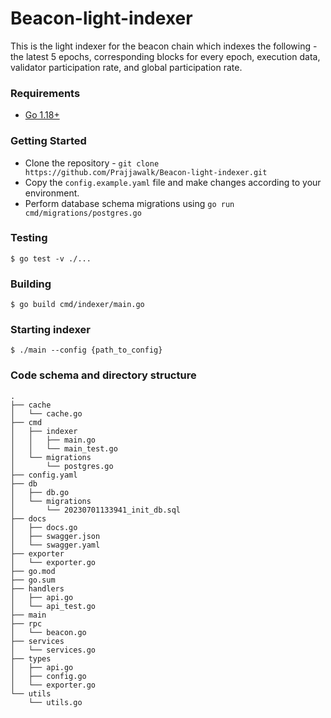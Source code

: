 # Beacon-light-indexer

This is the light indexer for the beacon chain which indexes the following - the latest 5 epochs, corresponding blocks for every epoch, execution data, validator participation rate, and global participation rate.

### Requirements

* [Go 1.18+](https://golang.org/dl/)

### Getting Started

- Clone the repository - `git clone https://github.com/Prajjawalk/Beacon-light-indexer.git`
- Copy the `config.example.yaml` file and make changes according to your environment.
- Perform database schema migrations using `go run cmd/migrations/postgres.go`

### Testing
```
$ go test -v ./...
```
### Building
```
$ go build cmd/indexer/main.go 
```

### Starting indexer
```
$ ./main --config {path_to_config}
```

### Code schema and directory structure
```
.
├── cache
│   └── cache.go
├── cmd
│   ├── indexer
│   │   ├── main.go
│   │   └── main_test.go
│   └── migrations
│       └── postgres.go
├── config.yaml
├── db
│   ├── db.go
│   └── migrations
│       └── 20230701133941_init_db.sql
├── docs
│   ├── docs.go
│   ├── swagger.json
│   └── swagger.yaml
├── exporter
│   └── exporter.go
├── go.mod
├── go.sum
├── handlers
│   ├── api.go
│   └── api_test.go
├── main
├── rpc
│   └── beacon.go
├── services
│   └── services.go
├── types
│   ├── api.go
│   ├── config.go
│   └── exporter.go
└── utils
    └── utils.go
```
